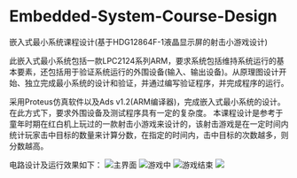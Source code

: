# Embedded-System-Course-Design
嵌入式最小系统课程设计(基于HDG12864F-1液晶显示屏的射击小游戏设计)

此嵌入式最小系统包括一款LPC2124系列ARM，要求系统包括维持系统运行的基本要素，还包括用于验证系统运行的外围设备(输入、输出设备)。从原理图设计开始、独立完成最小系统的设计和验证，并通过编写验证程序，并完成程序的运行。

采用Proteus仿真软件以及Ads v1.2(ARM编译器)，完成嵌入式最小系统的设计。在此方式下，要求外围设备及测试程序具有一定的复杂度。
本课程设计是参考于童年时期在红白机上玩过的一款射击小游戏来设计的，该射击游戏是在一定时间内统计玩家击中目标的数量来计算分数，在指定的时间内，击中目标的次数越多，则分数越高。

电路设计及运行效果如下：
![主界面](https://github.com/liufushihai/Embedded-System-Course-Design/tree/master/Images/1.png)
![游戏中](https://github.com/liufushihai/Embedded-System-Course-Design/tree/master/Images/2.png)
![游戏结束](https://github.com/liufushihai/Embedded-System-Course-Design/tree/master/Images/3.png)
![](https://github.com/liufushihai/Embedded-System-Course-Design/tree/master/Images/show.gif)

